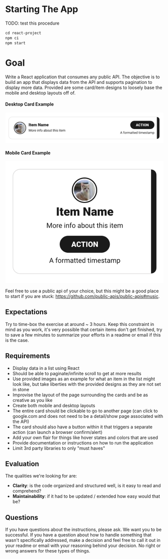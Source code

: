# Starting The App
TODO: test this procedure
```
cd react-project
npm ci
npm start
```

# Goal

Write a React application that consumes any public API. The objective is to
build an app that displays data from the API and supports pagination to display
more data. Provided are some card/item designs to loosely base the mobile and
desktop layouts off of.

#### Desktop Card Example

![Desktop](card_desktop.png)

#### Mobile Card Example

![Mobile](card_mobile.png)

Feel free to use a public api of your choice, but this might be a good place to
start if you are stuck: https://github.com/public-apis/public-apis#music.

## Expectations

Try to time-box the exercise at around ~ 3 hours. Keep this constraint in mind
as you work, it's very possible that certain items don't get finished, try to
save a few minutes to summarize your efforts in a readme or email if this is the
case.

## Requirements

- Display data in a list using React
- Should be able to paginate/infinite scroll to get at more results
- Use provided images as an example for what an item in the list might look
  like, but take liberties with the provided designs as they are not set in
  stone
- Improvise the layout of the page surrounding the cards and be as creative as
  you like
- Create both mobile and desktop layouts
- The entire card should be clickable to go to another page (can click to
  google.com and does not need to be a detail/show page associated with the API)
- The card should also have a button within it that triggers a separate action
  (can launch a browser confirm/alert)
- Add your own flair for things like hover states and colors that are used
- Provide documentation or instructions on how to run the application
- Limit 3rd party libraries to only "must haves"

## Evaluation

The qualities we're looking for are:

- **Clarity**: is the code organized and structured well, is it easy to read and comprehend?
- **Maintainability**: if it had to be updated / extended how easy would that be?

## Questions

If you have questions about the instructions, please ask. We want you to be
successful. If you have a question about how to handle something that wasn't
specifically addressed, make a decision and feel free to call it out in your
readme or email with your reasoning behind your decision. No right or wrong
answers for these types of things.
